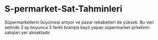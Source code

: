 # S-permarket-Sat-Tahminleri
Süpermarketlerin büyümesi artıyor ve pazar rekabetleri de yüksek. Bu veri setinde 3 ay boyunca 3 farklı branşta kayıt yapan süpermarket şirketinin satışları yer almaktadır.
